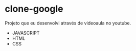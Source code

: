 # clone-google

Projeto que eu desenvolvi através de videoaula no youtube.

- JAVASCRIPT
- HTML
- CSS
